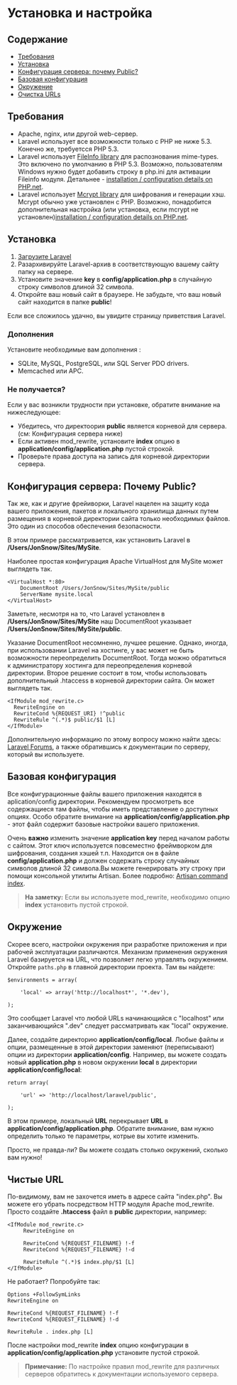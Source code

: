# Установка и настройка

## Содержание

- [Требования](#Требования)
- [Установка](#установка)
- [Конфигурация сервера: почему Public?](#Конфигурация-сервера)
- [Базовая конфигурация](#Базовая-конфигурация)
- [Окружение](#Окружение)
- [Очистка URLs](#Очистка-urls)

<a name="Требования"></a>
## Требования

- Apache, nginx, или другой web-сервер.
- Laravel использует все возможности только с PHP не ниже 5.3. Конечно же, требуетсся PHP 5.3.
- Laravel использует [FileInfo library](http://php.net/manual/en/book.fileinfo.php) для распознования mime-types. Это включено по умолчанию в PHP 5.3. Возможно, пользователям Windows нужно будет добавить строку в php.ini для активации Fileinfo модуля. Детальнее - [installation / configuration details on PHP.net](http://php.net/manual/en/fileinfo.installation.php).
- Laravel использует [Mcrypt library](http://php.net/manual/en/book.mcrypt.php) для шифрования и генерации хэш. Mcrypt обычно уже установлен с PHP. Возможно, понадобится дополнительная настройка (или установка, если mcrypt не установлен)[installation / configuration details on PHP.net](http://php.net/manual/en/book.mcrypt.php).

<a name="установка"></a>
## Установка

1. [Загрузите Laravel](http://laravel.com/download)
2. Разархивируйте Laravel-архив в соответствующую вашему сайту папку на сервере.
3. Установите значение **key** в **config/application.php** в случайную строку символов длиной 32 символа.
4. Откройте ваш новый сайт в браузере. Не забудьте, что ваш новый сайт находится в папке **public**!

Если все сложилось удачно, вы увидите страницу приветствия Laravel.

### Дополнения

Установите необходимые вам дополнения :

- SQLite, MySQL, PostgreSQL, или SQL Server PDO drivers. 
- Memcached или APC.

### Не получается?

Если у вас возникли трудности при установке, обратите внимание на нижеследующее:

- Убедитесь, что директоория **public** является корневой для сервера. (см: Конфигурация сервера ниже)
- Если активен mod_rewrite, установите **index** опцию в  **application/config/application.php** пустой строкой.
- Проверьте права доступа на запись для корневой директории сервера.

<a name="Конфигурация-сервера"></a>
## Конфигурация сервера: Почему Public?

Так же, как и другие фрейиворки, Laravel нацелен на защиту кода вашего приложения, пакетов и локального хранилища данных путем размещения в корневой директории сайта только необходимых файлов. Это один из способов обеспечения безопасности.

В этом примере рассматривается, как установить Laravel в **/Users/JonSnow/Sites/MySite**.

Наиболее простая конфигурация Apache VirtualHost для MySite может выглядеть так.

	<VirtualHost *:80>
		DocumentRoot /Users/JonSnow/Sites/MySite/public
		ServerName mysite.local
	</VirtualHost>

Заметьте, несмотря на то, что Laravel установлен в **/Users/JonSnow/Sites/MySite** наш DocumentRoot указывает **/Users/JonSnow/Sites/MySite/public**.

Указание DocumentRoot несомненно, лучшее решение. Однако, иногда, при использовании Laravel на хостинге, у вас может не быть возможности переопределить DocumentRoot. Тогда можно обратиться к администратору хостинга для переопределения корневой директории. Второе решение состоит в том, чтобы использовать дополнительный .htaccess в корневой директории сайта. Он может выглядеть так.

	<IfModule mod_rewrite.c>
      RewriteEngine on
      RewriteCond %{REQUEST_URI} !^public
      RewriteRule ^(.*)$ public/$1 [L]
	</IfModule>


Дополнительную информацию по этому вопросу можно найти здесь: [Laravel Forums](http://forums.laravel.com/viewtopic.php?pid=10023#p10023), а также обратившись к документации по серверу, который вы используете.


<a name="Базовая-конфигурация"></a>
## Базовая конфигурация

Все конфигурационные файлы вашего приложения находятся в aplication/config директории. Рекомендуем просмотреть все содержащиеся там файлы, чтобы иметь представление о доступных опциях. Особо обратите внимание на **application/config/application.php** - этот файл содержит базовые настройки вашего приложения.

Очень **важно** изменить значение **application key** перед началом работы с сайтом. Этот ключ используется повсеместно фреймворком для шифрования, создания хэшей т.п. Находится он в файле **config/application.php** и должен содержать строку случайных символов длиной 32 символа.Вы можете генерировать эту строку при помощи консольной утилиты Artisan. Более подробно: [Artisan command index](/docs/artisan/commands).

> **На заметку:** Если вы используете mod_rewrite, необходимо опцию **index** установить пустой строкой.

<a name="Окружение"></a>
## Окружение

Скорее всего, настройки окружения при разработке приложения и при рабочей эксплуатации различаются. Механизм применения  окружения Laravel базируется на URL, что позволяет легко управлять окружением. Откройте `paths.php` в главной директории проекта. Там вы найдете:

	$environments = array(

		'local' => array('http://localhost*', '*.dev'),

	);

Это сообщает Laravel что любой URLs начинающийся с "localhost" или заканчивающийся ".dev" следует рассматривать как "local" окружение.

Далее, создайте директорию **application/config/local**. Любые файлы и опции, размещенные в этой директории заменяют (переписывают) опции из директории **application/config**. Например, вы можете создать новый **application.php** в новом окружении **local** в директории **application/config/local**:

	return array(

		'url' => 'http://localhost/laravel/public',

	);

В этом примере, локальный **URL** перекрывает **URL** в **application/config/application.php**. Обратите внимание, вам нужно определить только те параметры, котрые вы хотите изменить.

Просто, не правда-ли? Вы можете создать столько окружений, сколько вам нужно!

<a name="Чистые-url"></a>
## Чистые URL

По-видимому, вам не захочется иметь в адресе сайта "index.php". Вы можете его убрать посредством HTTP модуля Apache mod_rewrite. Просто создайте **.htaccess** файл в **public** директории, например:

	<IfModule mod_rewrite.c>
	     RewriteEngine on

	     RewriteCond %{REQUEST_FILENAME} !-f
	     RewriteCond %{REQUEST_FILENAME} !-d

	     RewriteRule ^(.*)$ index.php/$1 [L]
	</IfModule>

Не работает? Попробуйте так:

	Options +FollowSymLinks
	RewriteEngine on

	RewriteCond %{REQUEST_FILENAME} !-f
	RewriteCond %{REQUEST_FILENAME} !-d

	RewriteRule . index.php [L]

После настройки mod_rewrite **index** опцию конфигурации в **application/config/application.php** установите пустой строкой.

> **Примечание:** По настройке правил mod_rewrite для различных серверов обратитесь к документации используемого сервера.
